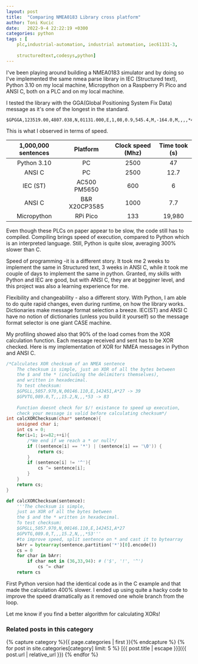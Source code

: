 ```yaml
---
layout: post
title:  "Comparing NMEA0183 Library cross platform"
author: Toni Kucic
date:   2022-9-4 22:22:19 +0300
categories: python
tags : [
    plc,industrial-automation, industrial automation, iec61131-3,
    
    structuredtext,codesys,python]
---
```

I've been playing around building a NMEA0183 simulator and by doing so I've implemented the same nmea parse library in IEC (Structured text), Python 3.10 on my local machine, Micropython on a Raspberry Pi Pico and ANSI C, both on a PLC and on my local machine.

I tested the library with the GGA(Global Positioning System Fix Data) message as it's one of the longest in the standard.

```text
$GPGGA,123519.00,4807.038,N,01131.000,E,1,08,0.9,545.4,M,-164.0,M,,,,*47
```

This is what I observed in terms of speed.

| 1,000,000 sentences | Platform | Clock speed (Mhz) | Time took (s) |
|:-------------------:|:--------:|:-----------------:|:-------------:|
| Python 3.10 | PC | 2500 | 47 |
| ANSI C | PC | 2500 | 12.7 |
| IEC (ST) | AC500 PM5650 | 600 | 6 |
| ANSI C | B&R X20CP3585 | 1000 | 7.7 |
| Micropython | RPi Pico | 133 | 19,980 |

Even though these PLCs on paper appear to be slow, the code still has to compiled. Compiling brings speed of execution, compared to Python which is an interpreted language. Still, Python is quite slow, averaging 300% slower than C.

Speed of programming -it is a different story. It took me 2 weeks to implement the same in Structured text, 3 weeks in ANSI C, while it took me couple of days to implement the same in python. Granted, my skills with Python and IEC are good, but with ANSI C, they are at begginer level, and this project was also a learning experience for me.

Flexibility and changeability - also a different story. With Python, I am able to do quite rapid changes, even during runtime, on how the library works. Dictionaries make message format selection a breeze. IEC(ST) and ANSI C have no notion of dictionaries (unless you build it yourself) so the message format selector is one giant CASE machine.

My profiling showed also that 90% of the load comes from the XOR calculation function. Each message received and sent has to be XOR checked. Here is my implementation of XOR for NMEA messages in Python and ANSI C.

```c
/*Calculates XOR checksum of an NMEA sentence
    The checksum is simple, just an XOR of all the bytes between
    the $ and the * (including the delimiters themselves),
    and written in hexadecimal.
    To test checksum:
    $GPGLL,5057.970,N,00146.110,E,142451,A*27 -> 39
    $GPVTG,089.0,T,,,15.2,N,,,*53 -> 83
    
    Function doesnt check for $/! existance to speed up execution,
    check your message is valid before calculating checksum*/
int calcXORChecksum(char* sentence){
    unsigned char i;
    int cs = 0;
    for(i=1; i<=82;++i){
        /*We end if we reach a * or null*/
        if ((sentence[i] == '*') | (sentence[i] == '\0')) {
            return cs;
        }
        if (sentence[i] != '^'){
            cs ^= sentence[i];
        }
    }
    return cs;
}
```

```python
def calcXORChecksum(sentence):
    '''The checksum is simple,
    just an XOR of all the bytes between
    the $ and the * written in hexadecimal.
    To test checksum:
    $GPGLL,5057.970,N,00146.110,E,142451,A*27
    $GPVTG,089.0,T,,,15.2,N,,,*53'''
    #to improve speed, split sentence on * and cast it to bytearray
    bArr = bytearray(sentence.partition('*')[0].encode())
    cs = 0
    for char in bArr:
        if char not in (36,33,94): # ('$', '!', '^')
            cs ^= char
    return cs
```

First Python version had the identical code as in the C example and that made the calculation 400% slower. I ended up using quite a hacky code to improve the speed dramatically as it removed one whole branch from the loop.

Let me know if you find a better algorithm for calculating XORs!

### Related posts in this category

{% capture category %}{{ page.categories | first }}{% endcapture %}
{% for post in site.categories[category] limit: 5 %}
[{{ post.title | escape }}]({{ post.url | relative_url }})
{% endfor %}
